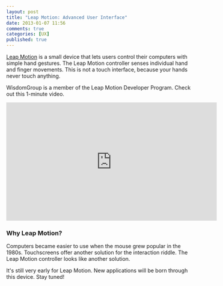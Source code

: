 ```yaml
---
layout: post
title: "Leap Motion: Advanced User Interface"
date: 2013-01-07 11:56
comments: true
categories: [UX]
published: true
---
```

[Leap Motion](https://leapmotion.com/) is a small device that lets users control their computers with simple hand gestures. The Leap Motion controller senses individual hand and finger movements. This is not a touch interface, because your hands never touch anything.

WisdomGroup is a member of the Leap Motion Developer Program. Check out this 1-minute video.

<center><iframe name="leapmotion" width="560" height="315" src="http://www.youtube.com/embed/_d6KuiuteIA?rel=0" frameborder="0" allowfullscreen></iframe></center>

<!--more-->

### Why Leap Motion?
Computers became easier to use when the mouse grew popular in the 1980s. Touchscreens offer another solution for the interaction riddle. The Leap Motion controller looks like another solution. 

It's still very early for Leap Motion. New applications will be born through this device. Stay tuned!

